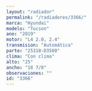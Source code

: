 ```yaml
---
layout: "radiador"
permalink: "/radiadores/3366/"
marca: "Hyundai"
modelo: "Tucson"
ano: "2019"
motor: "L4 2.0, 2.4"
transmision: "Automática"
parte: "25310-D3500"
clima: "Con clima"
alto: "25"
ancho: "18 7/8"
observaciones: ""
id: "3366"
---
```


